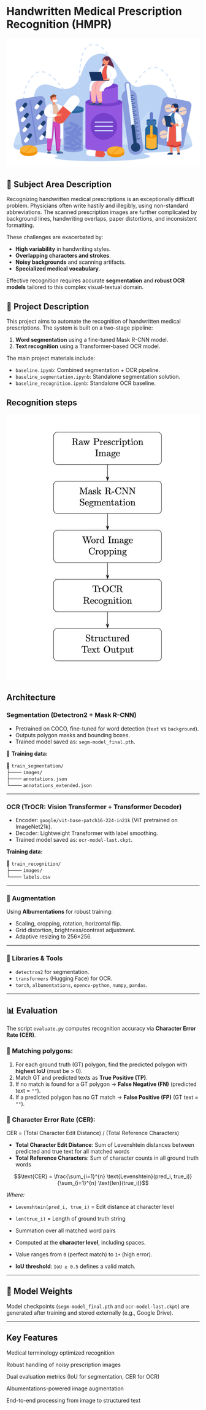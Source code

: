 # Handwritten Medical Prescription Recognition (HMPR)

![Project Logo](image.jpg)

## 📌 Subject Area Description

Recognizing handwritten medical prescriptions is an exceptionally difficult problem. Physicians often write hastily and illegibly, using non-standard abbreviations. The scanned prescription images are further complicated by background lines, handwriting overlaps, paper distortions, and inconsistent formatting.

These challenges are exacerbated by:
- **High variability** in handwriting styles.
- **Overlapping characters and strokes**.
- **Noisy backgrounds** and scanning artifacts.
- **Specialized medical vocabulary**.

Effective recognition requires accurate **segmentation** and **robust OCR models** tailored to this complex visual-textual domain.


## 📌 Project Description

This project aims to automate the recognition of handwritten medical prescriptions. The system is built on a two-stage pipeline:

1. **Word segmentation** using a fine-tuned Mask R-CNN model.
2. **Text recognition** using a Transformer-based OCR model.


The main project materials include:
- `baseline.ipynb`: Combined segmentation + OCR pipeline.
- `baseline_segmentation.ipynb`: Standalone segmentation solution.
- `baseline_recognition.ipynb`: Standalone OCR baseline.

## Recognition steps

![Architecture scheme](image_scheme.jpeg)

## Architecture

### Segmentation (Detectron2 + Mask R-CNN)
- Pretrained on COCO, fine-tuned for word detection (`text` vs `background`).
- Outputs polygon masks and bounding boxes.
- Trained model saved as: `segm-model_final.pth`.

📁 **Training data:**


📂 `train_segmentation/`  
├───  `images/`  
├───  `annotations.json`  
└───  `annotations_extended.json`  

---

### OCR (TrOCR: Vision Transformer + Transformer Decoder)
- Encoder: `google/vit-base-patch16-224-in21k` (ViT pretrained on ImageNet21k).
- Decoder: Lightweight Transformer with label smoothing.
- Trained model saved as: `ocr-model-last.ckpt`.

**Training data:**

📂 `train_recognition/`  
├───  `images/`  
└───  `labels.csv` 

---

### 🔹 Augmentation
Using **Albumentations** for robust training:
- Scaling, cropping, rotation, horizontal flip.
- Grid distortion, brightness/contrast adjustment.
- Adaptive resizing to 256×256.

---

### 🔹 Libraries & Tools
- `detectron2` for segmentation.
- `transformers` (Hugging Face) for OCR.
- `torch`, `albumentations`, `opencv-python`, `numpy`, `pandas`.

---

## 📊 Evaluation

The script `evaluate.py` computes recognition accuracy via **Character Error Rate (CER)**.

### 🔹 Matching polygons:
1. For each ground truth (GT) polygon, find the predicted polygon with **highest IoU** (must be > 0).
2. Match GT and predicted texts as **True Positive (TP)**.
3. If no match is found for a GT polygon → **False Negative (FN)** (predicted text = `""`).
4. If a predicted polygon has no GT match → **False Positive (FP)** (GT text = `""`).

### 🔹 Character Error Rate (CER):

CER = (Total Character Edit Distance) / (Total Reference Characters)

- **Total Character Edit Distance**: Sum of Levenshtein distances between predicted and true text for all matched words
- **Total Reference Characters**: Sum of character counts in all ground truth words

```math
\text{CER} = \frac{\sum_{i=1}^{n} \text{Levenshtein}(pred_i, true_i)}{\sum_{i=1}^{n} \text{len}(true_i)}
```

*Where:*
- `Levenshtein(pred_i, true_i)` = Edit distance at character level
- `len(true_i)` = Length of ground truth string
- Summation over all matched word pairs


- Computed at the **character level**, including spaces.
- Value ranges from `0` (perfect match) to `1+` (high error).
- **IoU threshold**: `IoU ≥ 0.5` defines a valid match.

---

## 🔗 Model Weights

Model checkpoints (`segm-model_final.pth` and `ocr-model-last.ckpt`) are generated after training and stored externally (e.g., Google Drive).

---


## Key Features

Medical terminology optimized recognition

Robust handling of noisy prescription images

Dual evaluation metrics (IoU for segmentation, CER for OCR)

Albumentations-powered image augmentation

End-to-end processing from image to structured text

